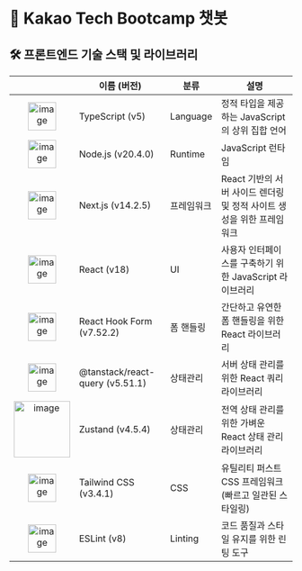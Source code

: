 # 🤖 Kakao Tech Bootcamp 챗봇



## 🛠️ 프론트엔드 기술 스택 및 라이브러리

|                                                              | 이름 (버전)                     | 분류       | 설명                                                         |
| :----------------------------------------------------------: | ------------------------------- | ---------- | ------------------------------------------------------------ |
| <img src="https://github.com/user-attachments/assets/53fcedea-5109-4a7e-80b5-950c0e5cdbb9" alt="image" width="50"/> | TypeScript (v5)                 | Language   | 정적 타입을 제공하는 JavaScript의 상위 집합 언어             |
| <img src="https://github.com/user-attachments/assets/23fd8275-d3fe-44f1-806b-7eba72751976" alt="image" width="50"/> | Node.js (v20.4.0)               | Runtime    | JavaScript 런타임                                            |
| <img src="https://github.com/user-attachments/assets/c6b86869-8620-4d6b-b87b-3d31976c728e" alt="image" width="50"/> | Next.js (v14.2.5)               | 프레임워크 | React 기반의 서버 사이드 렌더링 및 정적 사이트 생성을 위한 프레임워크 |
| <img src="https://github.com/user-attachments/assets/f5e6552a-ad17-4daf-bad5-2b8ba8a1daaf" alt="image" width="50"/> | React (v18)                     | UI         | 사용자 인터페이스를 구축하기 위한 JavaScript 라이브러리      |
| <img src="https://github.com/user-attachments/assets/8a0e6f17-5aae-4d6e-b06f-9a1f1a8f5107" alt="image" width="50"/> | React Hook Form (v7.52.2)       | 폼 핸들링  | 간단하고 유연한 폼 핸들링을 위한 React 라이브러리            |
| <img src="https://github.com/user-attachments/assets/5b9d49f3-2c92-4b0c-8f73-8fb98367fe2b" alt="image" width="50"/> | @tanstack/react-query (v5.51.1) | 상태관리   | 서버 상태 관리를 위한 React 쿼리 라이브러리                  |
| <img src="https://github.com/user-attachments/assets/2efd7ad4-a66a-4735-b2cb-b2d0502e3cad" alt="image" width="100"/> | Zustand (v4.5.4)                | 상태관리   | 전역 상태 관리를 위한 가벼운 React 상태 관리 라이브러리      |
| <img src="https://github.com/user-attachments/assets/a0eaf592-81b3-466f-b984-f54c47d652d1" alt="image" width="50"/> | Tailwind CSS (v3.4.1)           | CSS        | 유틸리티 퍼스트 CSS 프레임워크(빠르고 일관된 스타일링)       |
| <img src="https://github.com/user-attachments/assets/178b00fe-0674-4c99-a8d0-322a70e29989" alt="image" width="50"/> | ESLint (v8)                     | Linting    | 코드 품질과 스타일 유지를 위한 린팅 도구                     |


